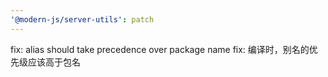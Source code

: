 ```yaml
---
'@modern-js/server-utils': patch
---
```


fix: alias should take precedence over package name
fix: 编译时，别名的优先级应该高于包名
